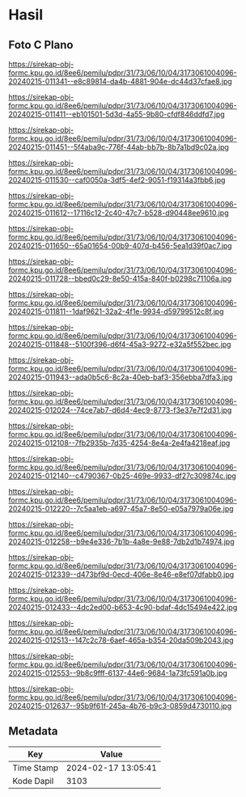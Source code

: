 # Hasil

## Foto C Plano

https://sirekap-obj-formc.kpu.go.id/8ee6/pemilu/pdpr/31/73/06/10/04/3173061004096-20240215-011341--e8c89814-da4b-4881-904e-dc44d37cfae8.jpg

https://sirekap-obj-formc.kpu.go.id/8ee6/pemilu/pdpr/31/73/06/10/04/3173061004096-20240215-011411--eb101501-5d3d-4a55-9b80-cfdf846ddfd7.jpg

https://sirekap-obj-formc.kpu.go.id/8ee6/pemilu/pdpr/31/73/06/10/04/3173061004096-20240215-011451--5f4aba9c-776f-44ab-bb7b-8b7a1bd9c02a.jpg

https://sirekap-obj-formc.kpu.go.id/8ee6/pemilu/pdpr/31/73/06/10/04/3173061004096-20240215-011530--caf0050a-3df5-4ef2-9051-f19314a3fbb6.jpg

https://sirekap-obj-formc.kpu.go.id/8ee6/pemilu/pdpr/31/73/06/10/04/3173061004096-20240215-011612--17116c12-2c40-47c7-b528-d90448ee9610.jpg

https://sirekap-obj-formc.kpu.go.id/8ee6/pemilu/pdpr/31/73/06/10/04/3173061004096-20240215-011650--65a01654-00b9-407d-b456-5ea1d39f0ac7.jpg

https://sirekap-obj-formc.kpu.go.id/8ee6/pemilu/pdpr/31/73/06/10/04/3173061004096-20240215-011728--bbed0c29-8e50-415a-840f-b0298c71106a.jpg

https://sirekap-obj-formc.kpu.go.id/8ee6/pemilu/pdpr/31/73/06/10/04/3173061004096-20240215-011811--1daf9621-32a2-4f1e-9934-d59799512c8f.jpg

https://sirekap-obj-formc.kpu.go.id/8ee6/pemilu/pdpr/31/73/06/10/04/3173061004096-20240215-011848--5100f396-d6f4-45a3-9272-e32a5f552bec.jpg

https://sirekap-obj-formc.kpu.go.id/8ee6/pemilu/pdpr/31/73/06/10/04/3173061004096-20240215-011943--ada0b5c6-8c2a-40eb-baf3-356ebba7dfa3.jpg

https://sirekap-obj-formc.kpu.go.id/8ee6/pemilu/pdpr/31/73/06/10/04/3173061004096-20240215-012024--74ce7ab7-d6d4-4ec9-8773-f3e37e7f2d31.jpg

https://sirekap-obj-formc.kpu.go.id/8ee6/pemilu/pdpr/31/73/06/10/04/3173061004096-20240215-012108--7fb2935b-7d35-4254-8e4a-2e4fa4218eaf.jpg

https://sirekap-obj-formc.kpu.go.id/8ee6/pemilu/pdpr/31/73/06/10/04/3173061004096-20240215-012140--c4790367-0b25-469e-9933-df27c309874c.jpg

https://sirekap-obj-formc.kpu.go.id/8ee6/pemilu/pdpr/31/73/06/10/04/3173061004096-20240215-012220--7c5aa1eb-a697-45a7-8e50-e05a7979a06e.jpg

https://sirekap-obj-formc.kpu.go.id/8ee6/pemilu/pdpr/31/73/06/10/04/3173061004096-20240215-012258--b9e4e336-7b1b-4a8e-9e88-7db2d1b74974.jpg

https://sirekap-obj-formc.kpu.go.id/8ee6/pemilu/pdpr/31/73/06/10/04/3173061004096-20240215-012339--d473bf9d-0ecd-406e-8e46-e8ef07dfabb0.jpg

https://sirekap-obj-formc.kpu.go.id/8ee6/pemilu/pdpr/31/73/06/10/04/3173061004096-20240215-012433--4dc2ed00-b653-4c90-bdaf-4dc15494e422.jpg

https://sirekap-obj-formc.kpu.go.id/8ee6/pemilu/pdpr/31/73/06/10/04/3173061004096-20240215-012513--147c2c78-6aef-465a-b354-20da509b2043.jpg

https://sirekap-obj-formc.kpu.go.id/8ee6/pemilu/pdpr/31/73/06/10/04/3173061004096-20240215-012553--9b8c9fff-6137-44e6-9684-1a73fc591a0b.jpg

https://sirekap-obj-formc.kpu.go.id/8ee6/pemilu/pdpr/31/73/06/10/04/3173061004096-20240215-012637--95b9f61f-245a-4b76-b9c3-0859d4730110.jpg


## Metadata

| Key        | Value               |
| ---------- | ------------------- |
| Time Stamp | 2024-02-17 13:05:41 |
| Kode Dapil | 3103                |




